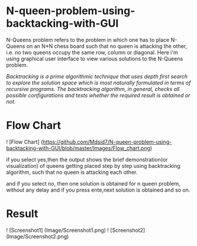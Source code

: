 # N-queen-problem-using-backtacking-with-GUI
N-Queens problem refers to the problem in which one has to place N-Queens on an N*N chess board such that no queen is attacking the other, i.e. no two queens occupy the same  row, column or  diagonal. Here i'm using graphical user interface  to  view various solutions to the N-Queens problem.

*Backtracking is a prime algorithmic technique that uses depth first search to explore the solution space which is most naturally formulated in terms of recursive programs.  The backtracking algorithm, in general, checks all possible configurations and tests whether the required result is obtained or not.*

# Flow Chart
! [Flow Chart] 
(https://github.com/Mdsid7/N-queen-problem-using-backtacking-with-GUI/blob/master/Images/Flow_chart.png)

if you select yes,then the output shows the brief demonstration(or visualization) of queens getting placed step by step using backtracking algorithm, such that no queen is attacking each other.

and if you select no, then one solution is obtained for n queen problem, without any delay and if you press ente,next solution is obtained and so on.

# Result
! [Screenshot1] 
(Image/Screenshot1.png)
! [Screenshot2] 
(Image/Screenshot2.png)
